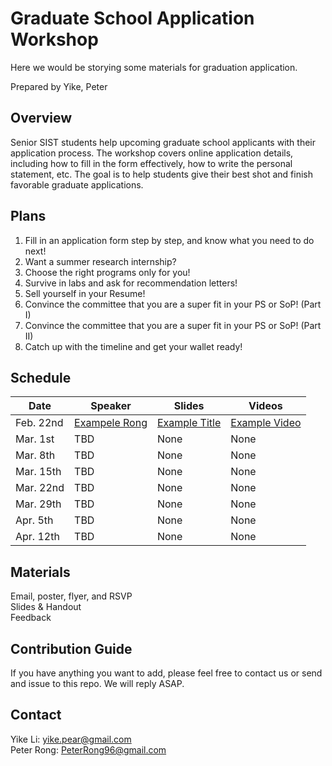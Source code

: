 # Graduate School Application Workshop

Here we would be storying some materials for graduation application.

Prepared by Yike, Peter

## Overview

Senior SIST students help upcoming graduate school applicants with their application process. 
The workshop covers online application details, including how to fill in the form effectively, how to write the personal statement, etc. 
The goal is to help students give their best shot and finish favorable graduate applications.

## Plans

1. Fill in an application form step by step, and know what you need to do next!
2. Want a summer research internship? 
3. Choose the right programs only for you!
4. Survive in labs and ask for recommendation letters!
5. Sell yourself in your Resume!
6. Convince the committee that you are a super fit in your PS or SoP! (Part I)
7. Convince the committee that you are a super fit in your PS or SoP! (Part II)
8. Catch up with the timeline and get your wallet ready!

## Schedule

| Date      | Speaker                                           |                   Slides                |                   Videos              |
|-----------|---------------------------------------------------| --------------------------------------- | ------------------------------------- |
| Feb. 22nd | [Exampele Rong](https://cn.bing.com/)             |  [Example Title](https://cn.bing.com/)  |  [Example Video](https://cn.bing.com/)|
| Mar. 1st  |            TBD                                    |                    None                 |                    None               |
| Mar. 8th  |            TBD                                    |                    None                 |                    None               |
| Mar. 15th |            TBD                                    |                    None                 |                    None               |
| Mar. 22nd |            TBD                                    |                    None                 |                    None               |
| Mar. 29th |            TBD                                    |                    None                 |                    None               |
| Apr. 5th  |            TBD                                    |                    None                 |                    None               |
| Apr. 12th |            TBD                                    |                    None                 |                    None               |

## Materials

Email, poster, flyer, and RSVP  
Slides & Handout  
Feedback  

## Contribution Guide

If you have anything you want to add, please feel free to contact us or send and issue to this repo. 
We will reply ASAP.

## Contact

Yike Li:   yike.pear@gmail.com   
Peter Rong:  PeterRong96@gmail.com

